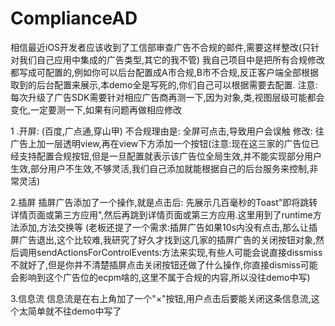 # ComplianceAD 
相信最近iOS开发者应该收到了工信部审查广告不合规的邮件,需要这样整改(只针对我们自己应用中集成的广告类型,其它的我不管)
我自己项目中是把所有合规修改都写成可配置的,例如你可以后台配置成A市合规,B市不合规,反正客户端全部根据取到的后台配置来展示,本demo全是写死的,你们自己可以根据需要去配置.
注意:每次升级了广告SDK需要针对相应广告商再测一下,因为对象,类,视图层级可能都会变化,一定要测一下,如果有问题再做相应修改

1 .开屏: (百度,广点通,穿山甲)
不合规理由是:  全屏可点击,导致用户会误触
修改:  往广告上加一层透明view,再在view下方添加一个按钮(注意:现在这三家的广告位已经支持配置合规按钮,但是一旦配置就表示该广告位全局生效,并不能实现部分用户生效,部分用户不生效,不够灵活,我们自己添加就能根据自己的后台服务来控制,非常灵活)

2.插屏
插屏广告添加了一个操作,就是点击后: 先展示几百毫秒的Toast"即将跳转详情页面或第三方应用",然后再跳到详情页面或第三方应用.这里用到了runtime方法添加,方法交换等
(老板还提了一个需求:插屏广告如果10s内没有点击,那么让插屏广告退出,这个比较难,我研究了好久才找到这几家的插屏广告的关闭按钮对象,然后调用sendActionsForControlEvents:方法来实现,有些人可能会说直接dissmiss不就好了,但是你并不清楚插屏点击关闭按钮还做了什么操作,你直接dismiss可能会影响到这个广告位的ecpm啥的,这里不属于合规的内容,所以没往demo中写)

3.信息流
信息流是在右上角加了一个"×"按钮,用户点击后要能关闭这条信息流,这个太简单就不往demo中写了
